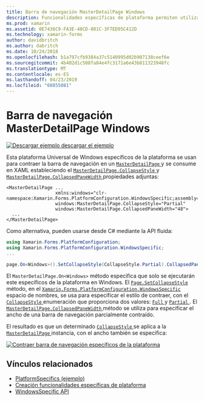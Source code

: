 ```yaml
---
title: Barra de navegación MasterDetailPage Windows
description: Funcionalidades específicas de plataforma permiten utilizar la funcionalidad que solo está disponible en una plataforma concreta, sin necesidad de implementar los representadores personalizados o los efectos. En este artículo se explica cómo consumir el Windows específicos de la plataforma que se contrae la barra de navegación en un MasterDetailPage.
ms.prod: xamarin
ms.assetid: 0E7436C9-FA3E-40CD-801C-3F7ED95C412D
ms.technology: xamarin-forms
author: davidbritch
ms.author: dabritch
ms.date: 10/24/2018
ms.openlocfilehash: b1a797cfb9384a37c5140995d02b907138ceef6e
ms.sourcegitcommit: 4b402d1c508fa84e4fc3171a6e43b811323948fc
ms.translationtype: MT
ms.contentlocale: es-ES
ms.lasthandoff: 04/23/2019
ms.locfileid: "60855081"
---
```

# <a name="masterdetailpage-navigation-bar-on-windows"></a>Barra de navegación MasterDetailPage Windows

[![Descargar ejemplo](~/media/shared/download.png) descargar el ejemplo](https://developer.xamarin.com/samples/xamarin-forms/userinterface/platformspecifics/)

Esta plataforma Universal de Windows específicos de la plataforma se usan para contraer la barra de navegación en un [ `MasterDetailPage` ](xref:Xamarin.Forms.MasterDetailPage)y se consume en XAML estableciendo el [ `MasterDetailPage.CollapseStyle` ](xref:Xamarin.Forms.PlatformConfiguration.WindowsSpecific.MasterDetailPage.CollapseStyleProperty) y [ `MasterDetailPage.CollapsedPaneWidth` ](xref:Xamarin.Forms.PlatformConfiguration.WindowsSpecific.MasterDetailPage.CollapsedPaneWidthProperty) propiedades adjuntas:

```xaml
<MasterDetailPage ...
                  xmlns:windows="clr-namespace:Xamarin.Forms.PlatformConfiguration.WindowsSpecific;assembly=Xamarin.Forms.Core"
                  windows:MasterDetailPage.CollapseStyle="Partial"
                  windows:MasterDetailPage.CollapsedPaneWidth="48">
  ...
</MasterDetailPage>

```

Como alternativa, pueden usarse desde C# mediante la API fluida:

```csharp
using Xamarin.Forms.PlatformConfiguration;
using Xamarin.Forms.PlatformConfiguration.WindowsSpecific;
...

page.On<Windows>().SetCollapseStyle(CollapseStyle.Partial).CollapsedPaneWidth(148);
```

El `MasterDetailPage.On<Windows>` método especifica que solo se ejecutarán este específicos de la plataforma en Windows. El [ `Page.SetCollapseStyle` ](xref:Xamarin.Forms.PlatformConfiguration.WindowsSpecific.MasterDetailPage.SetCollapseStyle(Xamarin.Forms.IPlatformElementConfiguration{Xamarin.Forms.PlatformConfiguration.Windows,Xamarin.Forms.MasterDetailPage},Xamarin.Forms.PlatformConfiguration.WindowsSpecific.CollapseStyle)) método, en el [ `Xamarin.Forms.PlatformConfiguration.WindowsSpecific` ](xref:Xamarin.Forms.PlatformConfiguration.WindowsSpecific) espacio de nombres, se usa para especificar el estilo de contraer, con el [ `CollapseStyle` ](xref:Xamarin.Forms.PlatformConfiguration.WindowsSpecific.CollapseStyle) enumeración que proporciona dos valores: [ `Full` ](xref:Xamarin.Forms.PlatformConfiguration.WindowsSpecific.CollapseStyle.Full) y [ `Partial` ](xref:Xamarin.Forms.PlatformConfiguration.WindowsSpecific.CollapseStyle.Partial). El [ `MasterDetailPage.CollapsedPaneWidth` ](xref:Xamarin.Forms.PlatformConfiguration.WindowsSpecific.MasterDetailPage.CollapsedPaneWidth(Xamarin.Forms.IPlatformElementConfiguration{Xamarin.Forms.PlatformConfiguration.Windows,Xamarin.Forms.MasterDetailPage},System.Double)) método se utiliza para especificar el ancho de una barra de navegación parcialmente contraído.

El resultado es que un determinado [ `CollapseStyle` ](xref:Xamarin.Forms.PlatformConfiguration.WindowsSpecific.CollapseStyle) se aplica a la [ `MasterDetailPage` ](xref:Xamarin.Forms.MasterDetailPage) instancia, con el ancho también se especifica:

[![](masterdetailpage-navigation-bar-images/collapsed-navigation-bar.png "Contraer barra de navegación específicos de la plataforma")](masterdetailpage-navigation-bar-images/collapsed-navigation-bar-large.png#lightbox "Contraer barra de navegación específicos de la plataforma")

## <a name="related-links"></a>Vínculos relacionados

- [PlatformSpecifics (ejemplo)](https://developer.xamarin.com/samples/xamarin-forms/userinterface/platformspecifics/)
- [Creación funcionalidades específicas de plataforma](~/xamarin-forms/platform/platform-specifics/index.md#creating-platform-specifics)
- [WindowsSpecific API](xref:Xamarin.Forms.PlatformConfiguration.WindowsSpecific)
